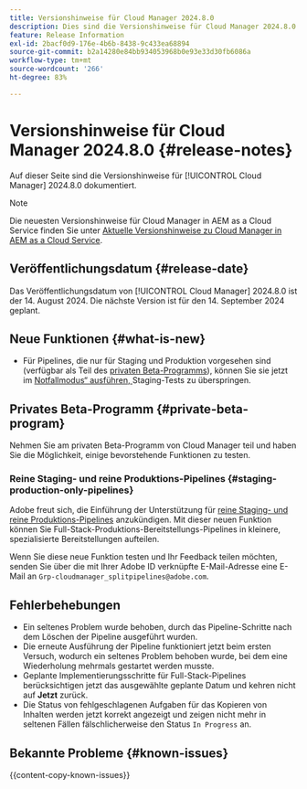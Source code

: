 ```yaml
---
title: Versionshinweise für Cloud Manager 2024.8.0
description: Dies sind die Versionshinweise für Cloud Manager 2024.8.0.
feature: Release Information
exl-id: 2bacf0d9-176e-4b6b-8438-9c433ea68894
source-git-commit: b2a14280e84bb934053968b0e93e33d30fb6086a
workflow-type: tm+mt
source-wordcount: '266'
ht-degree: 83%

---
```


# Versionshinweise für Cloud Manager 2024.8.0 {#release-notes}

Auf dieser Seite sind die Versionshinweise für [!UICONTROL Cloud Manager] 2024.8.0 dokumentiert.

>[!NOTE]
>
>Die neuesten Versionshinweise für Cloud Manager in AEM as a Cloud Service finden Sie unter [Aktuelle Versionshinweise zu Cloud Manager in AEM as a Cloud Service](https://experienceleague.adobe.com/de/docs/experience-manager-cloud-service/content/release-notes/cloud-manager/current).

## Veröffentlichungsdatum {#release-date}

Das Veröffentlichungsdatum von [!UICONTROL Cloud Manager] 2024.8.0 ist der 14. August 2024. Die nächste Version ist für den 14. September 2024 geplant.

## Neue Funktionen {#what-is-new}

* Für Pipelines, die nur für Staging und Produktion vorgesehen sind (verfügbar als Teil des [privaten Beta-Programms](#staging-production-only-pipelines)), können Sie sie jetzt im [Notfallmodus“ ausführen, ](/help/using/stage-prod-only.md#emergency-mode) Staging-Tests zu überspringen.

## Privates Beta-Programm {#private-beta-program}

Nehmen Sie am privaten Beta-Programm von Cloud Manager teil und haben Sie die Möglichkeit, einige bevorstehende Funktionen zu testen.

### Reine Staging- und reine Produktions-Pipelines {#staging-production-only-pipelines}

Adobe freut sich, die Einführung der Unterstützung für [reine Staging- und reine Produktions-Pipelines](/help/using/stage-prod-only.md) anzukündigen. Mit dieser neuen Funktion können Sie Full-Stack-Produktions-Bereitstellungs-Pipelines in kleinere, spezialisierte Bereitstellungen aufteilen.

Wenn Sie diese neue Funktion testen und Ihr Feedback teilen möchten, senden Sie über die mit Ihrer Adobe ID verknüpfte E-Mail-Adresse eine E-Mail an `Grp-cloudmanager_splitpipelines@adobe.com`.

## Fehlerbehebungen

* Ein seltenes Problem wurde behoben, durch das Pipeline-Schritte nach dem Löschen der Pipeline ausgeführt wurden.
* Die erneute Ausführung der Pipeline funktioniert jetzt beim ersten Versuch, wodurch ein seltenes Problem behoben wurde, bei dem eine Wiederholung mehrmals gestartet werden musste.
* Geplante Implementierungsschritte für Full-Stack-Pipelines berücksichtigen jetzt das ausgewählte geplante Datum und kehren nicht auf **Jetzt** zurück.
* Die Status von fehlgeschlagenen Aufgaben für das Kopieren von Inhalten werden jetzt korrekt angezeigt und zeigen nicht mehr in seltenen Fällen fälschlicherweise den Status `In Progress` an.

## Bekannte Probleme {#known-issues}

{{content-copy-known-issues}}
